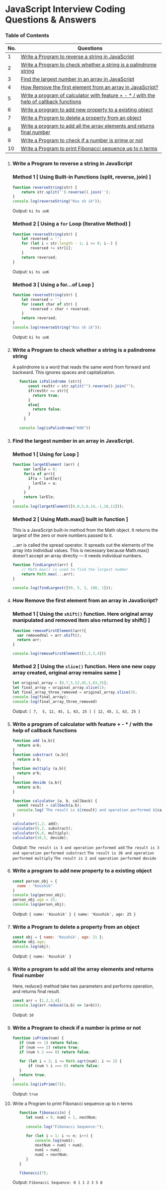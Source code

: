 # JavaScript Interview Coding Questions & Answers

### Table of Contents

<!-- TOC_START -->
| No. | Questions |
| --- | --------- |
| 1 | [Write a Program to reverse a string in JavaScript](#Write-a-Program-to-reverse-a-string-in-JavaScript) |
| 2 | [Write a Program to check whether a string is a palindrome string](#Write-a-Program-to-check-whether-a-string-is-a-palindrome-string) |
| 3 | [Find the largest number in an array in JavaScript](#Find-the-largest-number-in-an-array-in-JavaScript) |
| 4 | [How Remove the first element from an array in JavaScript?](#How-Remove-the-first-element-from-an-array-in-JavaScript)
| 5 | [Write a program of calculator with feature + - * / with the help of callback functions](#Write-a-program-of-calculator-with-feature-+---*-/-with-the-help-of-callback-functions)
| 6 | [Write a program to add new property to a existing object](#Write-a-program-to-add-new-property-to-a-existing-object)
| 7 | [Write a Program to delete a property from an object](#Write-a-Program-to-delete-a-property-from-an-object)
| 8 | [Write a program to add all the array elements and returns final number](#Write-a-program-to-add-all-the-array-elements-and-returns-final-number)
| 9 | [Write a Program to check if a number is prime or not](#Write-a-Program-to-check-if-a-number-is-prime-or-not)
| 10| [Write a Program to print Fibonacci sequence up to n terms](#Write-a-Program-to-print-Fibonacci-sequence-up-to-n-terms)
<!-- TOC_END -->

1. ### Write a Program to reverse a string in JavaScript

   ### Method 1 [ Using Built-in Functions (split, reverse, join) ]
   ```javascript
   function reverseString(str) {
       return str.split('').reverse().join('');
   }
   console.log(reverseString("Kou sh ik"));
   ```
   Output: `ki hs uoK`

   ### Method 2 [ Using a `for` Loop (Iterative Method) ]
   ```javascript
   function reverseString(str) {
       let reversed = '';
       for (let i = str.length - 1; i >= 0; i--) {
           reversed += str[i];
       }
       return reversed;
   }
   ```
   Output: `ki hs uoK`

   ### Method 3 [ Using a for...of Loop ]
   ```javascript
   function reverseString(str) {
       let reversed = '';
       for (const char of str) {
           reversed = char + reversed;
       }
       return reversed;
   }
   console.log(reverseString("Kou sh ik"));
   ```
   Output: `ki hs uoK`

2. ### Write a Program to check whether a string is a palindrome string

    A palindrome is a word that reads the same word from forward and backward. This ignores spaces and capitalization.
    ```javascript
       function isPalindrome (str){
           const revStr = str.split("").reverse().join("");
           if(revStr == str){
             return true;
           }
           else{
             return false;
           }
         }
         
       console.log(isPalindrome("KOK"))
    ```

3. ### Find the largest number in an array in JavaScript.

   ### Method 1 [ Using for Loop ]
   
   ```javascript
   function largetElement (arr) {
        var larEle = 0;
        for(a of arr){
          if(a > larEle){
            larEle = a;
          }
        }
        return larEle;
   }
   console.log(largetElement([8,0,5,6,14,-1,10,11]));
   ```
   ### Method 2 [ Using Math.max() built in function ]

   This is a JavaScript built-in method from the Math object.
   It returns the largest of the zero or more numbers passed to it.
   
   ...arr is called the spread operator.
   It spreads out the elements of the array into individual values.
   This is necessary because Math.max() doesn't accept an array directly — it needs individual numbers.
   
   ```javascript
   function findLargest(arr) {
       // Math.max() is used to find the largest number
       return Math.max(...arr); 
   }

   console.log(findLargest([99, 5, 3, 100, 1]));
   ```

4. ### How Remove the first element from an array in JavaScript?

   ### Method 1 [ Using the `shift()` function. Here original array manipulated and removed item also returned by shift() ]
   
   ```javascript
   function removeFirstElement(arr){
     var removedVal = arr.shift();
     return arr;
   }

   console.log(removeFirstElement([1,2,3,4]))
   ```

   ### Method 2 [ Using the `slice()` function. Here one new copy array created, original array remains same ]

   ```javascript
   let original_array = [8,7,5,12,45,1,63,25];
   let final_array = original_array.slice(1);
   let final_array_three_removed = original_array.slice(3);
   console.log(final_array);
   console.log(final_array_three_removed)
   ```
   Output: `
   [ 7,  5, 12, 45, 1, 63, 25 ]
   [ 12, 45, 1, 63, 25 ] `


5. ### Write a program of calculator with feature + - * / with the help of callback functions
   ```javascript   
   function add (a,b){
     return a+b;
   }
   function substract (a,b){
     return a-b;
   }
   function multiply (a,b){
     return a*b;
   }
   function devide (a,b){
     return a/b;
   }
   
   function calculator (a, b, callback) {
     const result = callback(a,b);
     console.log(`The result is ${result} and operation performed ${callback.name}`);
   }
   
   calculator(1,2, add);
   calculator(5,2, substract);
   calculator(6,6, multiply);
   calculator(10,5, devide);
   ```
   Output:
   `The result is 3 and operation performed add`
   `The result is 3 and operation performed substract`
   `The result is 36 and operation performed multiply`
   `The result is 2 and operation performed devide`

6. ### Write a program to add new property to a existing object
   ```javascript
   const person_obj = {
     name : "Koushik"
   }
   console.log(person_obj);
   person_obj.age = 25;
   console.log(person_obj);
   ```
   Output: `
   { name: 'Koushik' }
   { name: 'Koushik', age: 25 }
   `
7. ### Write a Program to delete a property from an object
   ```javascript
   const obj = { name: 'Koushik', age: 21 };
   delete obj.age;
   console.log(obj);
   ```
   Output:
   `{ name: 'Koushik' }`

8. ### Write a program to add all the array elements and returns final number
   Here, reduce() method take two parameters and performs operation, and returns final result.
   ```javascript
   const arr = [1,2,3,4];
   console.log(arr.reduce((a,b) => (a+b)));
   ```
   Output: `10`

9. ### Write a Program to check if a number is prime or not
    ```javascript
    function isPrime(num) {
       if (num <= 1) return false;
       if (num === 2) return true;
       if (num % 2 === 0) return false;
   
       for (let i = 3; i <= Math.sqrt(num); i += 2) {
           if (num % i === 0) return false;
       }
       return true;
    }
    console.log(isPrime(7));
    ```
    Output: `true`

10. Write a Program to print Fibonacci sequence up to n terms
    ```javascript
       function fibonacci(n) {
          let num1 = 0, num2 = 1, nextNum;
      
          console.log("Fibonacci Sequence:");
      
          for (let i = 1; i <= n; i++) {
              console.log(num1);
              nextNum = num1 + num2;
              num1 = num2;
              num2 = nextNum;
          }
       }

       fibonacci(7);
    ```
    Output:
    `Fibonacci Sequence:
      0
      1
      1
      2
      3
      5
      8`

